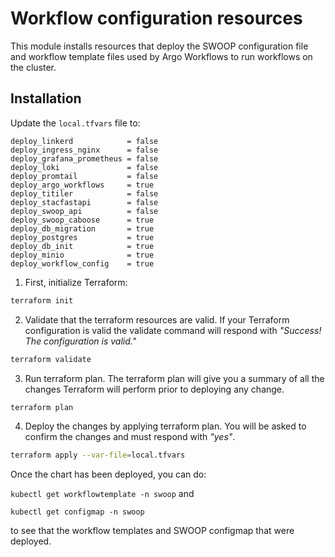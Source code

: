 # Workflow configuration resources

This module installs resources that deploy the SWOOP configuration file and workflow template files used by Argo Workflows to run workflows on the cluster.

## Installation

Update the `local.tfvars` file to:

```
deploy_linkerd            = false
deploy_ingress_nginx      = false
deploy_grafana_prometheus = false
deploy_loki               = false
deploy_promtail           = false
deploy_argo_workflows     = true
deploy_titiler            = false
deploy_stacfastapi        = false
deploy_swoop_api          = false
deploy_swoop_caboose      = true
deploy_db_migration       = true
deploy_postgres           = true
deploy_db_init            = true
deploy_minio              = true
deploy_workflow_config    = true
```

1. First, initialize Terraform:

```bash
terraform init
```

2. Validate that the terraform resources are valid. If your Terraform configuration is valid the validate command will respond with _"Success! The configuration is valid."_

```bash
terraform validate
```

3. Run terraform plan. The terraform plan will give you a summary of all the changes Terraform will perform prior to deploying any change.

```bash
terraform plan
```

4. Deploy the changes by applying terraform plan. You will be asked to confirm the changes and must respond with _"yes"_.

```bash
terraform apply --var-file=local.tfvars
```

Once the chart has been deployed, you can do:

`kubectl get workflowtemplate -n swoop` and

`kubectl get configmap -n swoop`

to see that the workflow templates and SWOOP configmap that were deployed.
